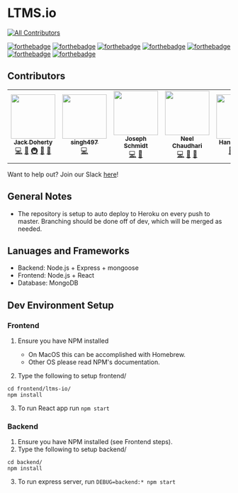 # LTMS.io
<!-- ALL-CONTRIBUTORS-BADGE:START - Do not remove or modify this section -->
[![All Contributors](https://img.shields.io/badge/all_contributors-2-orange.svg?style=flat-square)](#contributors-)
<!-- ALL-CONTRIBUTORS-BADGE:END -->

[![forthebadge](https://forthebadge.com/images/badges/built-with-grammas-recipe.svg)](https://forthebadge.com)
[![forthebadge](https://forthebadge.com/images/badges/compatibility-club-penguin.svg)](https://forthebadge.com)
[![forthebadge](https://forthebadge.com/images/badges/does-not-contain-msg.svg)](https://forthebadge.com)
[![forthebadge](https://forthebadge.com/images/badges/gluten-free.svg)](https://forthebadge.com)
[![forthebadge](https://forthebadge.com/images/badges/made-with-javascript.svg)](https://forthebadge.com)
[![forthebadge](https://forthebadge.com/images/badges/makes-people-smile.svg)](https://forthebadge.com)
[![forthebadge](https://forthebadge.com/images/badges/validated-html2.svg)](https://forthebadge.com)

## Contributors

<!-- ALL-CONTRIBUTORS-LIST:START - Do not remove or modify this section -->
<!-- prettier-ignore-start -->
<!-- markdownlint-disable -->
<table>
  <tr>
    <td align="center"><a href="https://github.com/thatnerdjack"><img src="https://avatars2.githubusercontent.com/u/6924261?v=4" width="100px;" alt=""/><br /><sub><b>Jack Doherty</b></sub></a><br /><a href="https://github.com/ltms-io/ltms-io/commits?author=thatnerdjack" title="Code">💻</a> <a href="#ideas-thatnerdjack" title="Ideas, Planning, & Feedback">🤔</a> <a href="#infra-thatnerdjack" title="Infrastructure (Hosting, Build-Tools, etc)">🚇</a> <a href="#projectManagement-thatnerdjack" title="Project Management">📆</a> <a href="https://github.com/ltms-io/ltms-io/pulls?q=is%3Apr+reviewed-by%3Athatnerdjack" title="Reviewed Pull Requests">👀</a></td>
    <td align="center"><a href="https://github.com/singh497"><img src="https://avatars3.githubusercontent.com/u/47434320?v=4" width="100px;" alt=""/><br /><sub><b>singh497</b></sub></a><br /><a href="https://github.com/ltms-io/ltms-io/commits?author=singh497" title="Code">💻</a></td>
    <td align="center"><a href="https://github.com/schmi150"><img src="https://avatars3.githubusercontent.com/u/45135268?v=4" width="100px;" alt=""/><br /><sub><b>Joseph Schmidt</b></sub></a><br /><a href="https://github.com/ltms-io/ltms-io/commits?author=schmi150" title="Code">💻</a> <a href="https://github.com/ltms-io/ltms-io/pulls?q=is%3Apr+reviewed-by%3Aschmi150" title="Reviewed Pull Requests">👀</a></td>
    <td align="center"><a href="http://neelch.com"><img src="https://avatars2.githubusercontent.com/u/11469222?v=4" width="100px;" alt=""/><br /><sub><b>Neel Chaudhari</b></sub></a><br /><a href="https://github.com/ltms-io/ltms-io/commits?author=neelc17" title="Code">💻</a> <a href="#design-neelc17" title="Design">🎨</a> <a href="https://github.com/ltms-io/ltms-io/pulls?q=is%3Apr+reviewed-by%3Aneelc17" title="Reviewed Pull Requests">👀</a></td>
    <td align="center"><a href="https://github.com/CrescentRune"><img src="https://avatars0.githubusercontent.com/u/21012272?v=4" width="100px;" alt=""/><br /><sub><b>Hank Krutulis</b></sub></a><br /><a href="#ideas-CrescentRune" title="Ideas, Planning, & Feedback">🤔</a> <a href="https://github.com/ltms-io/ltms-io/commits?author=CrescentRune" title="Code">💻</a> <a href="https://github.com/ltms-io/ltms-io/pulls?q=is%3Apr+reviewed-by%3ACrescentRune" title="Reviewed Pull Requests">👀</a></td>
  </tr>
</table>

<!-- markdownlint-enable -->
<!-- prettier-ignore-end -->
<!-- ALL-CONTRIBUTORS-LIST:END -->

Want to help out? Join our Slack [here](https://join.slack.com/t/ltmsio/shared_invite/zt-ef96hd01-hPKQGh7CuruRoPskPljkEg)! 

## General Notes

- The repository is setup to auto deploy to Heroku on every push to master. Branching should be done off of dev, which will be merged as needed. 

## Lanuages and Frameworks

- Backend: Node.js + Express + mongoose
- Frontend: Node.js + React
- Database: MongoDB

## Dev Environment Setup

### Frontend

1. Ensure you have NPM installed

    - On MacOS this can be accomplished with Homebrew.
    - Other OS please read NPM's documentation.

2. Type the following to setup frontend/

``` {bash}
cd frontend/ltms-io/
npm install
```

3. To run React app run `npm start`

### Backend

1. Ensure you have NPM installed (see Frontend steps).
2. Type the following to setup backend/

``` {bash}
cd backend/
npm install
```

3. To run express server, run `DEBUG=backend:* npm start`
